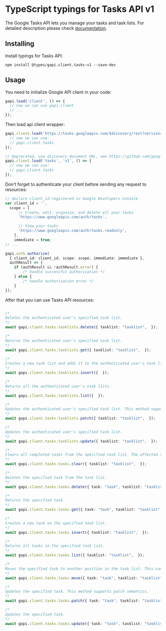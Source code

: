 # TypeScript typings for Tasks API v1

The Google Tasks API lets you manage your tasks and task lists.
For detailed description please check [documentation](https://developers.google.com/tasks/).

## Installing

Install typings for Tasks API:

```
npm install @types/gapi.client.tasks-v1 --save-dev
```

## Usage

You need to initialize Google API client in your code:

```typescript
gapi.load('client', () => {
  // now we can use gapi.client
  // ...
});
```

Then load api client wrapper:

```typescript
gapi.client.load('https://tasks.googleapis.com/$discovery/rest?version=v1', () => {
  // now we can use:
  // gapi.client.tasks
});
```

```typescript
// Deprecated, use discovery document URL, see https://github.com/google/google-api-javascript-client/blob/master/docs/reference.md#----gapiclientloadname----version----callback--
gapi.client.load('tasks', 'v1', () => {
  // now we can use:
  // gapi.client.tasks
});
```

Don't forget to authenticate your client before sending any request to resources:

```typescript
// declare client_id registered in Google Developers Console
var client_id = '',
  scope = [
      // Create, edit, organize, and delete all your tasks
      'https://www.googleapis.com/auth/tasks',

      // View your tasks
      'https://www.googleapis.com/auth/tasks.readonly',
    ],
    immediate = true;
// ...

gapi.auth.authorize(
  { client_id: client_id, scope: scope, immediate: immediate },
  authResult => {
    if (authResult && !authResult.error) {
        /* handle successful authorization */
    } else {
        /* handle authorization error */
    }
});
```

After that you can use Tasks API resources: <!-- TODO: make this work for multiple namespaces -->

```typescript

/*
Deletes the authenticated user's specified task list.
*/
await gapi.client.tasks.tasklists.delete({ tasklist: "tasklist",  });

/*
Returns the authenticated user's specified task list.
*/
await gapi.client.tasks.tasklists.get({ tasklist: "tasklist",  });

/*
Creates a new task list and adds it to the authenticated user's task lists.
*/
await gapi.client.tasks.tasklists.insert({  });

/*
Returns all the authenticated user's task lists.
*/
await gapi.client.tasks.tasklists.list({  });

/*
Updates the authenticated user's specified task list. This method supports patch semantics.
*/
await gapi.client.tasks.tasklists.patch({ tasklist: "tasklist",  });

/*
Updates the authenticated user's specified task list.
*/
await gapi.client.tasks.tasklists.update({ tasklist: "tasklist",  });

/*
Clears all completed tasks from the specified task list. The affected tasks will be marked as 'hidden' and no longer be returned by default when retrieving all tasks for a task list.
*/
await gapi.client.tasks.tasks.clear({ tasklist: "tasklist",  });

/*
Deletes the specified task from the task list.
*/
await gapi.client.tasks.tasks.delete({ task: "task", tasklist: "tasklist",  });

/*
Returns the specified task.
*/
await gapi.client.tasks.tasks.get({ task: "task", tasklist: "tasklist",  });

/*
Creates a new task on the specified task list.
*/
await gapi.client.tasks.tasks.insert({ tasklist: "tasklist",  });

/*
Returns all tasks in the specified task list.
*/
await gapi.client.tasks.tasks.list({ tasklist: "tasklist",  });

/*
Moves the specified task to another position in the task list. This can include putting it as a child task under a new parent and/or move it to a different position among its sibling tasks.
*/
await gapi.client.tasks.tasks.move({ task: "task", tasklist: "tasklist",  });

/*
Updates the specified task. This method supports patch semantics.
*/
await gapi.client.tasks.tasks.patch({ task: "task", tasklist: "tasklist",  });

/*
Updates the specified task.
*/
await gapi.client.tasks.tasks.update({ task: "task", tasklist: "tasklist",  });
```
